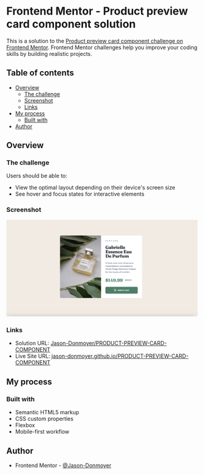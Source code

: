 # Frontend Mentor - Product preview card component solution

This is a solution to the [Product preview card component challenge on Frontend Mentor](https://www.frontendmentor.io/challenges/product-preview-card-component-GO7UmttRfa). Frontend Mentor challenges help you improve your coding skills by building realistic projects. 

## Table of contents

- [Overview](#overview)
  - [The challenge](#the-challenge)
  - [Screenshot](#screenshot)
  - [Links](#links)
- [My process](#my-process)
  - [Built with](#built-with)
- [Author](#author)

## Overview

### The challenge

Users should be able to:

- View the optimal layout depending on their device's screen size
- See hover and focus states for interactive elements

### Screenshot

![](./images/Screenshot.jpg)

### Links

- Solution URL: [Jason-Donmoyer/PRODUCT-PREVIEW-CARD-COMPONENT](https://github.com/Jason-Donmoyer/PRODUCT-PREVIEW-CARD-COMPONENT)
- Live Site URL: [jason-donmoyer.github.io/PRODUCT-PREVIEW-CARD-COMPONENT](https://jason-donmoyer.github.io/PRODUCT-PREVIEW-CARD-COMPONENT/)

## My process

### Built with

- Semantic HTML5 markup
- CSS custom properties
- Flexbox
- Mobile-first workflow

## Author

- Frontend Mentor - [@Jason-Donmoyer](https://www.frontendmentor.io/profile/Jason-Donmoyer)

